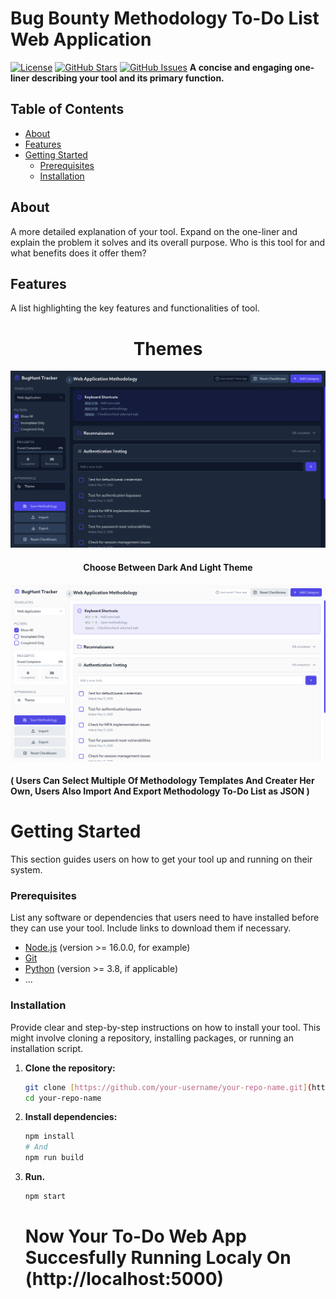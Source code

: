 # Bug Bounty Methodology To-Do List Web Application

[![License](https://img.shields.io/badge/License-MIT-yellow.svg)](https://opensource.org/licenses/MIT) [![GitHub Stars](https://img.shields.io/github/stars/your-username/your-repo-name)](https://github.com/your-username/your-repo-name) [![GitHub Issues](https://img.shields.io/github/issues/your-username/your-repo-name)](https://github.com/your-username/your-repo-name/issues) **A concise and engaging one-liner describing your tool and its primary function.**

## Table of Contents

* [About](#about)
* [Features](#features)
* [Getting Started](#getting-started)
    * [Prerequisites](#prerequisites)
    * [Installation](#installation)

## About

A more detailed explanation of your tool. Expand on the one-liner and explain the problem it solves and its overall purpose. Who is this tool for and what benefits does it offer them?

## Features

A list highlighting the key features and functionalities of tool.
  <h1 align="center">Themes</h1> 
  
  ![darktheme Screenshot](screenshots/dark.png)
   
  <h4 align= "center">Choose Between Dark And Light Theme</h4>
   
  ![lightheme Screenshot](screenshots/light.png)

  <h4 align="left">( Users Can Select Multiple Of Methodology Templates And Creater Her Own, Users Also Import And Export  Methodology To-Do List as JSON )</h4>
  <h1></h1>

  <p></p>
  <p></p>
  
  # Getting Started

This section guides users on how to get your tool up and running on their system.

### Prerequisites

List any software or dependencies that users need to have installed before they can use your tool. Include links to download them if necessary.

* [Node.js](https://nodejs.org/) (version >= 16.0.0, for example)
* [Git](https://git-scm.com/)
* [Python](https://www.python.org/) (version >= 3.8, if applicable)
* ...

### Installation

Provide clear and step-by-step instructions on how to install your tool. This might involve cloning a repository, installing packages, or running an installation script.

1.  **Clone the repository:**
    ```bash
    git clone [https://github.com/your-username/your-repo-name.git](https://github.com/your-username/your-repo-name.git)
    cd your-repo-name
    ```

2.  **Install dependencies:**
    ```bash
    npm install
    # And
    npm run build
    ```

3.  **Run.**
    ```bash
    npm start
    ```
    # Now Your To-Do Web App Succesfully Running Localy On (http://localhost:5000)
